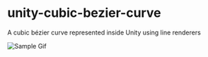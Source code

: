# unity-cubic-bezier-curve
A cubic bézier curve represented inside Unity using line renderers

![Sample Gif](/Promo/cubic-bezier-curve-demo-preview.gif)
